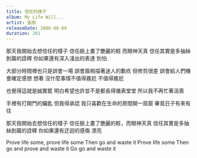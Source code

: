 ```yaml
---
title: 信任的樣子
album: My Life Will...
artist: 張懸
releaseDate: 2006-06-09
duration: 261
---
```

那天我開始去想信任的樣子
信任臉上畫了艷麗的粧 而眼神天真
信任其實是多抽絲剝繭的詮釋
你如果還有深入淺出的表達 別怕

大部分時間裡也只是誤會一場
誤會眉梢描著迷人的歉疚 但修剪很差
誤會給人們機會確定感想
想著 沒什麼事情不值得尷尬
不值得尷尬

也覺得這就是誠實罷
明白希望也許並不是都長得儀表堂堂
所以我不再忙著沮喪

手裡有打開門的鑰匙
但我得承認 我只喜歡在生命的房間開一扇窗
畢竟日子有來有往

那天我開始去想信任的樣子
信任臉上畫了艷麗的粧，而眼神天真
信任其實是多抽絲剝繭的詮釋
你如果還有迂迴的感傷 漂亮

Prove life some, prove life some
Then go and waste it
Prove life some
Then go and prove and waste it
Go go and waste it